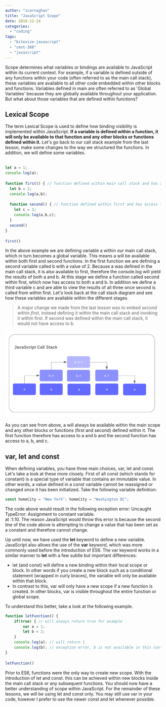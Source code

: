 ```yaml
---
author: "icarnaghan"
title: "JavaScript Scope"
date: 2018-12-24
categories: 
  - "coding"
tags: 
  - "bitesize-javascript"
  - "cmst-388"
  - "javascript"
---
```


Scope determines what variables or bindings are available to JavaScript within its current context. For example, if a variable is defined outside of any functions within your code (often referred to as the main call stack), these variables are available to all other code embedded within other blocks and functions. Variables defined in main are often referred to as 'Global Variables' because they are globally available throughout your application. But what about those variables that are defined within functions?

## Lexical Scope

The term Lexical Scope is used to define how binding visibility is implemented within JavaScript. **If a variable is defined within a function, it will only be available to that function and any other blocks or functions defined within it.** Let's go back to our call stack example from the last lesson, make some changes to the way we structured the functions. In addition, we will define some variables.

```javascript

let a = 1;
console.log(a);

function first() { // function defined within main call stack and has access to a and local variables
  let b = 2;
  console.log(a,b);
  
  function second() { // function defined within first and has access to a and b and any local variables
    let c = 3;
    console.log(a,b,c);
  }
  second()
}

first()
```

In the above example we are defining variable a within our main call stack, which in turn becomes a global variable. This means a will be available within both first and second functions. In the first function we are defining a second variable called b with a value of 2. Because a was defined in the main call stack, it is also available to first, therefore the console.log will yield the results of both a and b. At this stage we define a function called second within first, which now has access to both a and b. In addition we define a third variable c and are able to view the results of all three once second is called from within first. Let's look back at the call stack diagram and see how these variables are available within the different stages.

> A major change we made from the last lesson was to embed _second_ within _first_, instead defining it within the main call stack and invoking it within first. If second was defined within the main call stack, it would not have access to b.

![JavaScript Call Stack](images/JavaScript-Call-Stack-2.png)

As you can see from above, a will always be available within the main scope and any other blocks or functions (first and second) defined within it. The first function therefore has access to a and b and the second function has access to a, b, and c.

## var, let and const

When defining variables, you have three main choices, var, let and const. Let's take a look at these more closely. First of all const (which stands for constant) is a special type of variable that contains an immutable value. In other words, a value defined in a const variable cannot be reassigned or changed once it has been initialized. Take the following variable definition:

```javascript
const homeCity = "New York"; homeCity = "Washington DC";
```

The code above would result in the following exception error: Uncaught TypeError: Assignment to constant variable.  
at <anonymous>:1:10. The reason JavaScript would throw this error is because the second line of the code above is attempting to change a value that has been set as a constant and therefore cannot change.

Up until now, we have used the **let** keyword to define a new variable. JavaScript also allows the use of the **var** keyword, which was more commonly used before the introduction of ES6. The var keyword works in a similar manner to **let** with a few subtle but important differences:

- let (and const) will define a new binding within their local scope or block. In other words if you create a new block such as a conditional statement (wrapped in curly braces), the variable will only be available within that block.
- In contrast to this, var will only have a new scope if a new function is created. In other blocks, var is visible throughout the entire function or global scope.

To understand this better, take a look at the following example.

```javascript
function letFunction() {
    if(true) { // will always return true for example
        var a = 1;
        let b = 2;
    }
    console.log(a); // will return 1
    console.log(b); // exception error, b is not available in this context
}

letFunction()
```

Prior to ES6, functions were the only way to create new scope. With the introduction of let and const. this can be achieved within new blocks inside the main call stack or any subsequent functions. You should now have a better understanding of scope within JavaScript. For the remainder of these lessons, we will be using let and const only. You may still use var in your code, however I prefer to use the newer const and let whenever possible.
